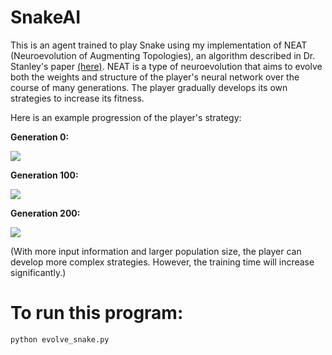 # SnakeAI
This is an agent trained to play Snake using my implementation of NEAT (Neuroevolution of Augmenting Topologies), an algorithm described in Dr. Stanley's paper [(here)](http://nn.cs.utexas.edu/downloads/papers/stanley.ec02.pdf). NEAT is a type of neuroevolution that aims to evolve both the weights and structure of the player's neural network over the course of many generations. The player gradually develops its own strategies to increase its fitness.

Here is an example progression of the player's strategy:



**Generation 0:**

![](https://zippy.gfycat.com/FondDangerousGonolek.gif)

**Generation 100:**

![](https://zippy.gfycat.com/PhonyAgedAmericanavocet.gif)

**Generation 200:**

![](https://zippy.gfycat.com/AnchoredRectangularFerret.gif)


(With more input information and larger population size, the player can develop more complex strategies. However, the training time will increase significantly.) 

# To run this program:
```
python evolve_snake.py
```
